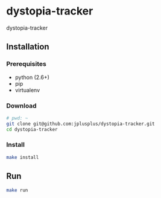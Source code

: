 # dystopia-tracker

dystopia-tracker

## Installation

### Prerequisites

* python (2.6+)
* pip
* virtualenv

### Download

```bash
# pwd: ~
git clone git@github.com:jplusplus/dystopia-tracker.git
cd dystopia-tracker
```

### Install

```bash
make install
```

## Run

```bash
make run
```